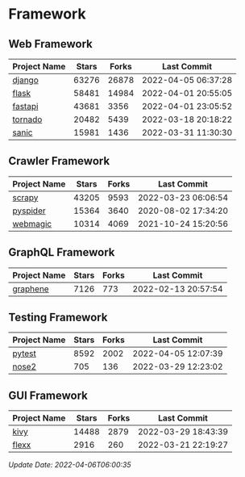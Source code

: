 # Framework

## Web Framework
| Project Name | Stars | Forks | Last Commit |
| ------------ | ----- | ----- | ----------- |
| [django](https://github.com/django/django) | 63276 | 26878 | 2022-04-05 06:37:28 |
| [flask](https://github.com/pallets/flask) | 58481 | 14984 | 2022-04-01 20:55:05 |
| [fastapi](https://github.com/tiangolo/fastapi) | 43681 | 3356 | 2022-04-01 23:05:52 |
| [tornado](https://github.com/tornadoweb/tornado) | 20482 | 5439 | 2022-03-18 20:18:22 |
| [sanic](https://github.com/sanic-org/sanic) | 15981 | 1436 | 2022-03-31 11:30:30 |

## Crawler Framework
| Project Name | Stars | Forks | Last Commit |
| ------------ | ----- | ----- | ----------- |
| [scrapy](https://github.com/scrapy/scrapy) | 43205 | 9593 | 2022-03-23 06:06:54 |
| [pyspider](https://github.com/binux/pyspider) | 15364 | 3640 | 2020-08-02 17:34:20 |
| [webmagic](https://github.com/code4craft/webmagic) | 10314 | 4069 | 2021-10-24 15:20:56 |

## GraphQL Framework
| Project Name | Stars | Forks | Last Commit |
| ------------ | ----- | ----- | ----------- |
| [graphene](https://github.com/graphql-python/graphene) | 7126 | 773 | 2022-02-13 20:57:54 |

## Testing Framework
| Project Name | Stars | Forks | Last Commit |
| ------------ | ----- | ----- | ----------- |
| [pytest](https://github.com/pytest-dev/pytest) | 8592 | 2002 | 2022-04-05 12:07:39 |
| [nose2](https://github.com/nose-devs/nose2) | 705 | 136 | 2022-03-29 12:23:02 |

## GUI Framework
| Project Name | Stars | Forks | Last Commit |
| ------------ | ----- | ----- | ----------- |
| [kivy](https://github.com/kivy/kivy) | 14488 | 2879 | 2022-03-29 18:43:39 |
| [flexx](https://github.com/flexxui/flexx) | 2916 | 260 | 2022-03-21 22:19:27 |

*Update Date: 2022-04-06T06:00:35*